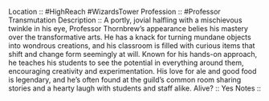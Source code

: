 Location :: #HighReach #WizardsTower
Profession :: #Professor Transmutation
Description :: A portly, jovial halfling with a mischievous twinkle in his eye, Professor Thornbrew’s appearance belies his mastery over the transformative arts. He has a knack for turning mundane objects into wondrous creations, and his classroom is filled with curious items that shift and change form seemingly at will. Known for his hands-on approach, he teaches his students to see the potential in everything around them, encouraging creativity and experimentation. His love for ale and good food is legendary, and he’s often found at the guild’s common room sharing stories and a hearty laugh with students and staff alike.
Alive? :: Yes
Notes :: 